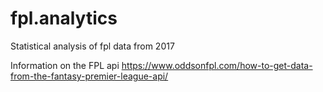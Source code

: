 # fpl.analytics
Statistical analysis of fpl data from 2017

Information on the FPL api
<https://www.oddsonfpl.com/how-to-get-data-from-the-fantasy-premier-league-api/>